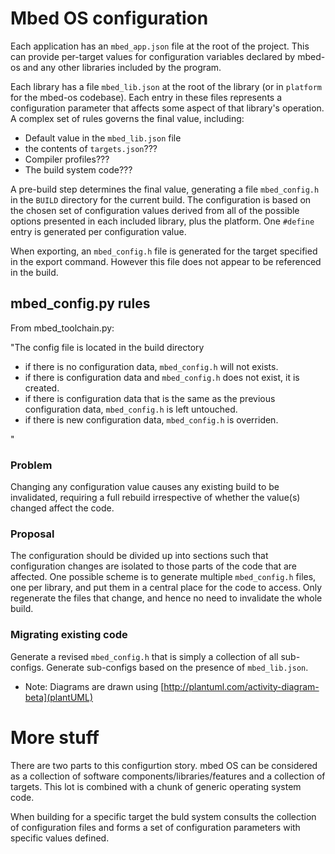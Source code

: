 # Mbed OS configuration
Each application has an ```mbed_app.json``` file at the root of the project. This can provide per-target values for configuration variables declared by mbed-os and any other libraries included by the program.

Each library has a file ```mbed_lib.json``` at the root of the library (or in ```platform``` for the mbed-os codebase). Each entry in these files represents a configuration parameter that affects some aspect of that library's operation. A complex set of rules governs the final value, including:

* Default value in the ```mbed_lib.json``` file
* the contents of ```targets.json```???
* Compiler profiles???
* The build system code???

A pre-build step determines the final value, generating a file ```mbed_config.h``` in the ```BUILD``` directory for the current build. The configuration is based on the chosen set of configuration values derived from all of the possible options presented in each included library, plus the platform. One ```#define``` entry is generated per configuration value.

When exporting, an ```mbed_config.h``` file is generated for the target specified in the export command. However this file does not appear to be referenced in the build.

## mbed_config.py rules
From mbed_toolchain.py: 

"The config file is located in the build directory

- if there is no configuration data, ```mbed_config.h``` will not exists.
- if there is configuration data and ```mbed_config.h``` does not exist,
          it is created.
- if there is configuration data that is the same as the previous
          configuration data, ```mbed_config.h``` is left untouched.
- if there is new configuration data, ```mbed_config.h``` is overriden.

"        

### Problem
Changing any configuration value causes any existing build to be invalidated, requiring a full rebuild irrespective of whether the value(s) changed affect the code.

### Proposal
The configuration should be divided up into sections such that configuration changes are isolated to those parts of the code that are affected. One possible scheme is to generate multiple ```mbed_config.h``` files, one per library, and put them in a central place for the code to access. Only regenerate the files that change, and hence no need to invalidate the whole build.

### Migrating existing code
Generate a revised ```mbed_config.h``` that is simply a collection of all sub-configs. Generate sub-configs based on the presence of ```mbed_lib.json```.

* Note: Diagrams are drawn using [http://plantuml.com/activity-diagram-beta](plantUML)


# More stuff
There are two parts to this configurtion story. mbed OS can be considered as a collection of software components/libraries/features and a collection of targets. This lot is combined with a chunk of generic operating system code. 

When building for a specific target the buld system consults the collection of configuration files and forms a set of configuration parameters with specific values defined.
